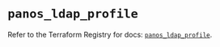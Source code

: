 # `panos_ldap_profile`

Refer to the Terraform Registry for docs: [`panos_ldap_profile`](https://registry.terraform.io/providers/paloaltonetworks/panos/2.0.5/docs/resources/ldap_profile).
